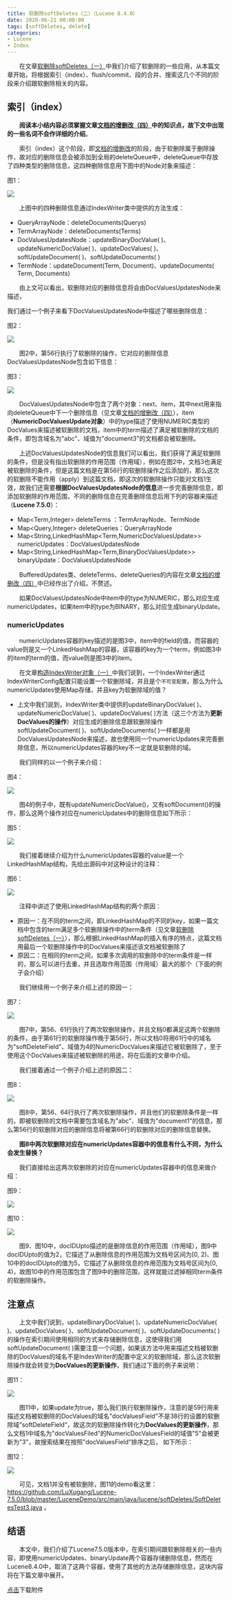 ```yaml
---
title: 软删除softDeletes（二）（Lucene 8.4.0）
date: 2020-06-21 00:00:00
tags: [softDeletes, delete]
categories:
- Lucene
- Index
---
```


&emsp;&emsp;在文章[软删除softDeletes（一）](https://www.amazingkoala.com.cn/Lucene/Index/2020/0616/软删除softDeletes（一）)中我们介绍了软删除的一些应用，从本篇文章开始，将根据索引（index）、flush/commit、段的合并、搜索这几个不同的阶段来介绍跟软删除相关的内容。

## 索引（index）

&emsp;&emsp;**阅读本小结内容必须掌握文章[文档的增删改（四）](https://www.amazingkoala.com.cn/Lucene/Index/2019/0704/文档的增删改（四）)中的知识点，故下文中出现的一些名词不会作详细的介绍**。

&emsp;&emsp;索引（index）这个阶段，即[文档的增删改](https://www.amazingkoala.com.cn/Lucene/Index/2019/0626/文档的增删改（一）)的阶段，由于软删除属于删除操作，故对应的删除信息会被添加到全局的deleteQueue中，deleteQueue中存放了四种类型的删除信息，这四种删除信息用下图中的Node对象来描述：

图1：

<img src="http://www.amazingkoala.com.cn/uploads/lucene/index/软删除softDeletes/软删除softDeletes（二）/1.png">

&emsp;&emsp;上图中的四种删除信息通过IndexWriter类中提供的方法生成：

- QueryArrayNode：deleteDocuments(Querys)
- TermArrayNode：deleteDocuments(Terms)
- DocValuesUpdatesNode：updateBinaryDocValue( )、updateNumericDocValue( )、updateDocValues( )、softUpdateDocument( )、softUpdateDocuments( )
- TermNode：updateDocument(Term, Document)、updateDocuments( Term, Documents)

&emsp;&emsp;由上文可以看出，软删除对应的删除信息将会由DocValuesUpdatesNode来描述，

我们通过一个例子来看下DocValuesUpdatesNode中描述了哪些删除信息：

图2：

<img src="http://www.amazingkoala.com.cn/uploads/lucene/index/软删除softDeletes/软删除softDeletes（二）/2.png">

&emsp;&emsp;图2中，第56行执行了软删除的操作，它对应的删除信息DocValuesUpdatesNode包含如下信息：

图3：

<img src="http://www.amazingkoala.com.cn/uploads/lucene/index/软删除softDeletes/软删除softDeletes（二）/3.png">

&emsp;&emsp;DocValuesUpdatesNode中包含了两个对象：next、item，其中next用来指向deleteQueue中下一个删除信息（见文章[文档的增删改（四）](https://www.amazingkoala.com.cn/Lucene/Index/2019/0704/文档的增删改（四）)），item（**NumericDocValuesUpdate对象**）中的type描述了使用NUMERIC类型的DocValues来描述被软删除的文档，item中的term描述了满足被软删除的文档的条件，即包含域名为"abc"、域值为"document3"的文档都会被软删除。


&emsp;&emsp;上述DocValuesUpdatesNode的信息我们可以看出，我们获得了满足软删除的条件，但是没有指出软删除的作用范围（作用域），例如在图2中，文档3也满足被软删除的条件，但是这篇文档是在第56行的软删除操作之后添加的，那么这次的软删除不能作用（apply）到这篇文档，即这次的软删除操作只能对文档1生效，故我们还需要**根据DocValuesUpdatesNode的信息**进一步完善删除信息，即添加软删除的作用范围，不同的删除信息在完善删除信息后用下列的容器来描述（**Lucene 7.5.0**）：

- Map<Term,Integer> deleteTerms ：TermArrayNode、TermNode
- Map<Query,Integer> deleteQueries：QueryArrayNode
- Map<String,LinkedHashMap<Term,NumericDocValuesUpdate>> numericUpdates：DocValuesUpdatesNode
- Map<String,LinkedHashMap<Term,BinaryDocValuesUpdate>> binaryUpdate：DocValuesUpdatesNode

&emsp;&emsp;BufferedUpdates类、deleteTerms、deleteQueries的内容在文章[文档的增删改（四）](https://www.amazingkoala.com.cn/Lucene/Index/2019/0704/文档的增删改（四）)中已经作出了介绍，不赘述。

&emsp;&emsp;如果DocValuesUpdatesNode中item中的type为NUMERIC，那么对应生成numericUpdates，如果item中的type为BINARY，那么对应生成binaryUpdate。

### numericUpdates

&emsp;&emsp;numericUpdates容器的key描述的是图3中，item中的field的值，而容器的value则是又一个LinkedHashMap的容器，该容器的key为一个term，例如图3中的item的term的值，而value则是图3中的item。

&emsp;&emsp;在文章[构造IndexWriter对象（一）](https://www.amazingkoala.com.cn/Lucene/Index/2019/1111/构造IndexWriter对象（一）)中我们说到，一个IndexWriter通过IndexWriterConfig配置只能设置一个软删除域，并且是个`不可变配置`，那么为什么numericUpdates使用Map存储，并且key为软删除域的值？

- 上文中我们说到，IndexWriter类中提供的updateBinaryDocValue( )、updateNumericDocValue( )、updateDocValues( )方法（这三个方法为**更新DocValues的操作**）对应生成的删除信息跟软删除操作softUpdateDocument( )、softUpdateDocuments( )一样都是用DocValuesUpdatesNode来描述，故也使用同一个numericUpdates来完善删除信息，所以numericUpdates容器的key不一定就是软删除的域。

&emsp;&emsp;我们同样的以一个例子来介绍：

图4：

<img src="http://www.amazingkoala.com.cn/uploads/lucene/index/软删除softDeletes/软删除softDeletes（二）/4.png">

&emsp;&emsp;图4的例子中，既有updateNumericDocValue()，又有softDocument()的操作，那么这两个操作对应在numericUpdates中的删除信息如下所示：

图5：

<img src="http://www.amazingkoala.com.cn/uploads/lucene/index/软删除softDeletes/软删除softDeletes（二）/5.png">

&emsp;&emsp;我们接着继续介绍为什么numericUpdates容器的value是一个LinkedHashMap结构，先给出源码中对这种设计的注释：

图6：

<img src="http://www.amazingkoala.com.cn/uploads/lucene/index/软删除softDeletes/软删除softDeletes（二）/6.png">

&emsp;&emsp;注释中讲述了使用LinkedHashMap结构的两个原因：

- 原因一：在不同的term之间，即LinkedHashMap的不同的key，如果一篇文档中包含的term满足多个软删除操作中的term条件（见文章[软删除softDeletes（一）](https://www.amazingkoala.com.cn/Lucene/Index/2020/0616/软删除softDeletes（一）)），那么根据LinkedHashMap的插入有序的特点，这篇文档用最后一个软删除操作中的DocValues来描述该文档被软删除了
- 原因二：在相同的term之间，如果多次调用的软删除中的term条件是一样的，那么可以进行去重，并且选取作用范围（作用域）最大的那个（下面的例子会介绍）

&emsp;&emsp;我们继续用一个例子来介绍上述的原因一：

图7：

<img src="http://www.amazingkoala.com.cn/uploads/lucene/index/软删除softDeletes/软删除softDeletes（二）/7.png">

&emsp;&emsp;图7中，第56、61行执行了两次软删除操作，并且文档0都满足这两个软删除的条件，由于第61行的软删除操作晚于第56行，所以文档0将用61行中的域名为"softDeleteField"、域值为4的NumericDocValues来描述它被软删除了，至于使用这个DocValues来描述被软删除的用途，将在后面的文章中介绍。

&emsp;&emsp;我们接着通过一个例子介绍上述的原因二：

图8：

<img src="http://www.amazingkoala.com.cn/uploads/lucene/index/软删除softDeletes/软删除softDeletes（二）/8.png">

&emsp;&emsp;图8中，第56、64行执行了两次软删除操作，并且他们的软删除条件是一样的，即被软删除的文档中需要包含域名为"abc"、域值为"document1"的信息，那么第56行的软删除对应的删除信息将被第66行的软删除对应的删除信息替换。

&emsp;&emsp;**图8中两次软删除对应在numericUpdates容器中的信息有什么不同，为什么会发生替换？**

&emsp;&emsp;我们直接给出这两次软删除的对应在numericUpdates容器中的信息来做介绍：

图9：

<img src="http://www.amazingkoala.com.cn/uploads/lucene/index/软删除softDeletes/软删除softDeletes（二）/9.png">

图10：

<img src="http://www.amazingkoala.com.cn/uploads/lucene/index/软删除softDeletes/软删除softDeletes（二）/10.png">

&emsp;&emsp;图9、图10中，docIDUpto描述的是删除信息的作用范围（作用域），图9中docIDUpto的值为2，它描述了从删除信息的作用范围为文档号区间为[0, 2)、图10中的docIDUpto的值为5，它描述了从删除信息的作用范围为文档号区间为[0, 4)，故图10中的作用范围包含了图9中的删除范围，这样就能过滤掉相同term条件的软删除操作。

## 注意点

&emsp;&emsp;上文中我们说到，updateBinaryDocValue( )、updateNumericDocValue( )、updateDocValues( )、softUpdateDocument( )、softUpdateDocuments( )的操作在索引期间使用相同的方式来存储删除信息，这使得我们用softUpdateDocument( )需要注意一个问题，如果该方法中用来描述文档被软删除的DocValues的域名不是IndexWriter的配置中定义的软删除域，那么这次软删除操作就会转变为**DocValues的更新操作**，我们通过下面的例子来说明：

图11：

<img src="http://www.amazingkoala.com.cn/uploads/lucene/index/软删除softDeletes/软删除softDeletes（二）/11.png">

&emsp;&emsp;图11中，如果update为true，那么我们执行软删除操作，注意的是59行用来描述文档被软删除的DocValues的域名"docValuesField"不是38行的设置的软删除域”softDeleteField“，故这次的软删除操作转化为**DocValues的更新操作**，那么文档1中域名为"docValuesFiled"的NumericDocValuesField的域值"5"会被更新为"3"，故搜索结果在按照"docValuesField"排序之后， 如下所示：

图12：

<img src="http://www.amazingkoala.com.cn/uploads/lucene/index/软删除softDeletes/软删除softDeletes（二）/12.png">

&emsp;&emsp;可见，文档1并没有被软删除，图11的demo看这里：https://github.com/LuXugang/Lucene-7.5.0/blob/master/LuceneDemo/src/main/java/lucene/softDeletes/SoftDeletesTest3.java 。

## 结语

&emsp;&emsp;本文中，我们介绍了Lucene7.5.0版本中，在索引期间跟软删除相关的一些内容，即使用numericUpdates、binaryUpdate两个容器存储删除信息，然而在Lucene8.4.0中，取消了这两个容器，使用了其他的方法存储删除信息，这块内容将在下篇文章中展开。

[点击](http://www.amazingkoala.com.cn/attachment/Lucene/Index/软删除softDeletes/软删除softDeletes（二）/软删除softDeletes（二）.zip)下载附件